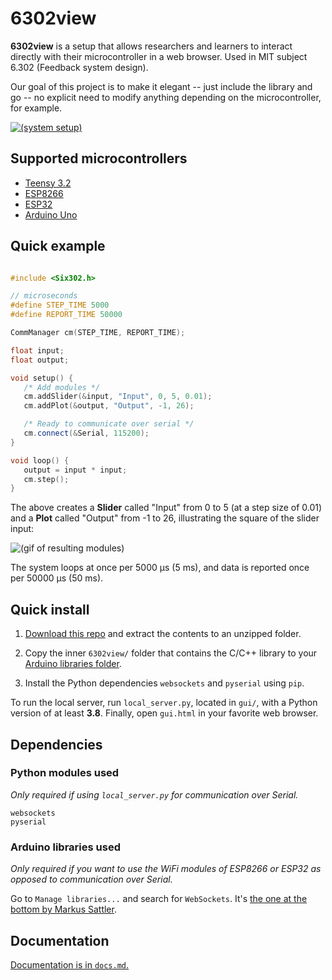 # 6302view

**6302view** is a setup that allows researchers and learners to interact directly with their microcontroller in a web browser. Used in MIT subject 6.302 (Feedback system design).

Our goal of this project is to make it elegant -- just include the library and go -- no explicit need to modify anything depending on the microcontroller, for example.

[![(system setup)](https://i.imgur.com/djGt0lU.jpg "6302view with Teensy setup")](https://www.youtube.com/watch?v=AaNXcUNaw-I)

## Supported microcontrollers

* [Teensy 3.2](https://www.pjrc.com/teensy/)
* [ESP8266](https://en.wikipedia.org/wiki/ESP8266)
* [ESP32](https://www.espressif.com/en/products/hardware/esp32/overview)
* [Arduino Uno](https://www.arduino.cc/en/guide/BoardAnatomy)

## Quick example

```cpp

#include <Six302.h>

// microseconds
#define STEP_TIME 5000
#define REPORT_TIME 50000

CommManager cm(STEP_TIME, REPORT_TIME);

float input;
float output;

void setup() {
   /* Add modules */
   cm.addSlider(&input, "Input", 0, 5, 0.01);
   cm.addPlot(&output, "Output", -1, 26);

   /* Ready to communicate over serial */
   cm.connect(&Serial, 115200);
}

void loop() {
   output = input * input;
   cm.step();
}
```

The above creates a **Slider** called "Input" from 0 to 5 (at a step size of 0.01) and a **Plot** called "Output" from -1 to 26, illustrating the square of the slider input:

![(gif of resulting modules)](https://i.imgur.com/THO1Me1.gif)

The system loops at once per 5000 µs (5 ms), and data is reported once per 50000 µs (50 ms).

## Quick install

1. [Download this repo](https://github.com/almonds0166/6302view/archive/master.zip) and extract the contents to an unzipped folder.

2. Copy the inner `6302view/` folder that contains the C/C++ library to your [Arduino libraries folder](https://support.arduino.cc/hc/en-us/articles/4415103213714-Find-sketches-libraries-board-cores-and-other-files-on-your-computer).

3. Install the Python dependencies `websockets` and `pyserial` using `pip`.

To run the local server, run `local_server.py`, located in `gui/`, with a Python version of at least **3.8**. Finally, open `gui.html` in your favorite web browser.

## Dependencies

### Python modules used

*Only required if using `local_server.py` for communication over Serial.*

```plaintext
websockets
pyserial
```

### Arduino libraries used

*Only required if you want to use the WiFi modules of ESP8266 or ESP32 as opposed to communication over Serial.*

Go to `Manage libraries...` and search for `WebSockets`. It's [the one at the bottom by Markus Sattler](https://github.com/Links2004/arduinoWebSockets).

## Documentation

[Documentation is in `docs.md`.](https://github.com/almonds0166/6302view/blob/master/docs.md)